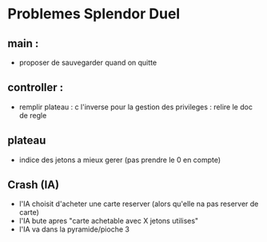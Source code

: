 # Problemes Splendor Duel


## main :
* proposer de sauvegarder quand on quitte

## controller :
* remplir plateau : c l'inverse pour la gestion des privileges : relire le doc de regle

## plateau
* indice des jetons a mieux gerer (pas prendre le 0 en compte)

## Crash (IA)
* l'IA choisit d'acheter une carte reserver (alors qu'elle na pas reserver de carte)
* l'IA bute apres "carte achetable avec X jetons utilises"
* l'IA va dans la pyramide/pioche 3
